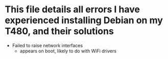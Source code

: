 # This file details all errors I have experienced installing Debian on my T480, and their solutions

- Failed to raise network interfaces 
  - appears on boot, likely to do with WiFi drivers
  
